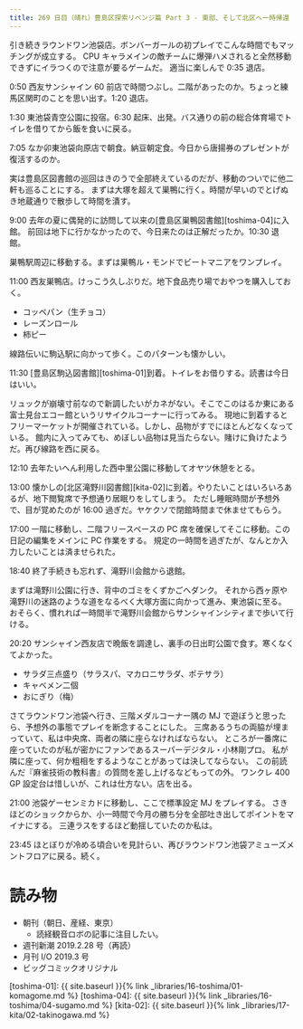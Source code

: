 ```yaml
---
title: 269 日目（晴れ）豊島区探索リベンジ篇 Part 3 - 東部、そして北区へ一時帰還
---
```


引き続きラウンドワン池袋店。ボンバーガールの初プレイでこんな時間でもマッチングが成立する。
CPU キャラメインの敵チームに爆弾ハメされると全然移動できずにイラつくので注意が要るゲームだ。
適当に楽しんで 0:35 退店。

0:50 西友サンシャイン 60 前店で時間つぶし。二階があったのか。ちょっと練馬区関町のことを思い出す。1:20 退店。

1:30 東池袋青空公園に投宿。6:30 起床、出発。バス通りの前の総合体育場でトイレを借りてから飯を食いに戻る。

7:05 なか卯東池袋向原店で朝食。納豆朝定食。今日から唐揚券のプレゼントが復活するのか。

実は豊島区図書館の巡回はきのうで全部終えているのだが、移動のついでに他二軒も巡ることにする。
まずは大塚を超えて巣鴨に行く。時間が早いのでとげぬき地蔵通りで散歩して時間を潰す。

9:00 去年の夏に偶発的に訪問して以来の[豊島区巣鴨図書館][toshima-04]に入館。
前回は地下に行かなかったので、今日来たのは正解だったか。10:30 退館。

巣鴨駅周辺に移動する。まずは巣鴨ル・モンドでビートマニアをワンプレイ。

11:00 西友巣鴨店。けっこう久しぶりだ。地下食品売り場でおやつを購入しておく。

* コッペパン（生チョコ）
* レーズンロール
* 柿ピー

線路伝いに駒込駅に向かって歩く。このパターンも懐かしい。

11:30 [豊島区駒込図書館][toshima-01]到着。トイレをお借りする。読書は今日はいい。

リュックが崩壊寸前なので新調したいがカネがない。そこでこのはるか東にある富士見台エコー館というリサイクルコーナーに行ってみる。
現地に到着するとフリーマーケットが開催されている。しかし、品物がすでにほとんどなくなっている。
館内に入ってみても、めぼしい品物は見当たらない。賭けに負けたようだ。再び線路を西に戻る。

12:10 去年たいへん利用した西中里公園に移動してオヤツ休憩をとる。

13:00 懐かしの[北区滝野川図書館][kita-02]に到着。やりたいことはいろいろあるが、地下閲覧席で予想通り居眠りをしてしまう。
ただし睡眠時間が予想外で、目が覚めたのが 16:00 過ぎだ。ヤケクソで閉館時間まで休ませてもらう。

17:00 一階に移動し、二階フリースペースの PC 席を確保してそこに移動。この日記の編集をメインに PC 作業をする。
規定の一時間を過ぎたが、なんとか入力したいことは済ませられた。

18:40 終了手続きも忘れず、滝野川会館から退館。

まずは滝野川公園に行き、背中のゴミをくずかごへダンク。
それから西ヶ原や滝野川の迷路のような道をなるべく大塚方面に向かって進み、東池袋に至る。
おそらく、慣れれば一時間半で滝野川会館からサンシャインシティまで歩いて行ける。

20:20 サンシャイン西友店で晩飯を調達し、裏手の日出町公園で食す。寒くなくてよかった。

* サラダ三点盛り（サラスパ、マカロニサラダ、ポテサラ）
* キャベメン二個
* おにぎり（梅）

さてラウンドワン池袋へ行き、三階メダルコーナー隅の MJ で遊ぼうと思ったら、予想外の事態でプレイを断念することにした。
三席あるうちの両脇が埋まっていて、私は中央席、両者の隣に座らなければならない。
ところが一番席に座っていたのが私が密かにファンであるスーパーデジタル・小林剛プロ。
私が隣に座って、何か粗相をするようなことがあっては決してならない。
この前読んだ『麻雀技術の教科書』の質問を差し上げるなどもっての外。
ワンクレ 400 GP 設定台は惜しいが、これは仕方ない。店を出る。

21:00 池袋ゲーセンミカドに移動し、ここで標準設定 MJ をプレイする。
さきほどのショックからか、小一時間で今月の勝ち分を全部吐き出してポイントをマイナにする。
三連ラスをするほど動揺していたのか私は。

23:45 ほとぼりが冷める頃合いを見計らい、再びラウンドワン池袋アミューズメントフロアに戻る。続く。

# 読み物

* 朝刊（朝日、産経、東京）
  * 読経観音ロボの記事に注目したい。
* 週刊新潮 2019.2.28 号（再読）
* 月刊 I/O 2019.3 号
* ビッグコミックオリジナル

[toshima-01]: {{ site.baseurl }}{% link _libraries/16-toshima/01-komagome.md %}
[toshima-04]: {{ site.baseurl }}{% link _libraries/16-toshima/04-sugamo.md %}
[kita-02]: {{ site.baseurl }}{% link _libraries/17-kita/02-takinogawa.md %}
